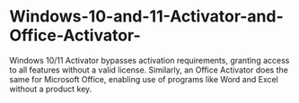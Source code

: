 # Windows-10-and-11-Activator-and-Office-Activator-
 Windows 10/11 Activator bypasses activation requirements, granting access to all features without a valid license. Similarly, an Office Activator does the same for Microsoft Office, enabling use of programs like Word and Excel without a product key.
